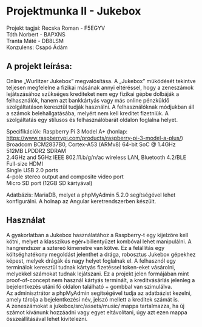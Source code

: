 # Projektmunka II - Jukebox
Projekt tagjai:
Recska Roman - F5EGYV  
Tóth Norbert - BAPXNS  
Tranta Máté  - DB8LSM  
Konzulens:      Csapó Ádám  

## A projekt leírása:
Online „Wurlitzer Jukebox” megvalósítása.
A „Jukebox” müködését tekintve teljesen megfelelne a fizikai másának annyi eltéréssel, hogy a zeneszámok lejátszásához szükséges krediteket nem egy fizikai gépbe dolbáják a felhasználók, hanem azt bankkártyás vagy más online pénzküldő szolgáltatáson keresztül tudják használni. A felhasználóknak módjukban áll a számok belehallgatásába, melyért nem kell kreditet fizetniük. A szolgáltatás egy stílusos és felhasználóbarát oldalon foglalna helyet.

Specifikációk:
Raspberry Pi 3 Model A+ (honlap: https://www.raspberrypi.com/products/raspberry-pi-3-model-a-plus/)  
Broadcom BCM2837B0, Cortex-A53 (ARMv8) 64-bit SoC @ 1.4GHz  
512MB LPDDR2 SDRAM  
2.4GHz and 5GHz IEEE 802.11.b/g/n/ac wireless LAN, Bluetooth 4.2/BLE  
Full-size HDMI  
Single USB 2.0 ports  
4-pole stereo output and composite video port  
Micro SD port (12GB SD kártyával)  
  
Adatbázis: MariaDB, melyet a phpMyAdmin 5.2.0 segítségével lehet konfigurálni.
A holnap az Angular keretrendszerben készült.
 
## Használat
A gyakorlatban a Jukebox használatához a Raspberry-t egy kijelzöre kell kötni, melyet a klasszikus egér+billentyüzet kombóval lehet manipulálni. A hangrendszer a sztereó kimenetre van kötve. Ez a felállítás egy költséghatékony megoldást jelenthet a drága, robosztus Jukebox gépekhez képest, melyek drágák és nagy helyet foglalnak el. A felhasznól egy terminálok keresztül tudnak kártyás fizetéssel token-eket vásárolni, melyekkel számokat tudnak lejátszani. Ez a projekt jelen formájában mint proof-of-concept nem használ kártyás terminált, a kreditvásárlás jelenleg a bejelentkezés utáni fö oldalon található + gombbal van szimulálva.  
Az adminisztrátor a phpMyAdmin segítségével tudja az adatbázist kezelni, amely tárolja a bejelentkezési név, jelszó mellett a kreditek számát is.  
A zeneszámokat a jukebox/src/assets/music/ mappa tartalmazza, ha új számot kívánunk hozzáadni vagy egyet eltávolítani, úgy azt ezen mappa összeállításával lehet kivitelezni.  
